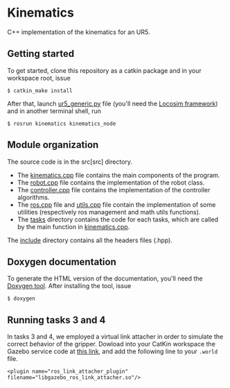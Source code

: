 # Kinematics

C++ implementation of the kinematics for an UR5.

## Getting started

To get started, clone this repository as a catkin package and in your workspace root, issue
```
$ catkin_make install
```

After that, launch [ur5_generic.py](https://github.com/mfocchi/robot_control/blob/10bc564604a3337b2cc38cc8555d0cadefccc7e4/lab_exercises/lab_palopoli/ur5_generic.py) file (you'll need the [Locosim framework](https://github.com/mfocchi/locosim)) and in another terminal shell, run
```
$ rosrun kinematics kinematics_node
```

## Module organization

The source code is in the src[src] directory.
* The [kinematics.cpp](src/kinematics.cpp) file contains the main components of the program.
* The [robot.cpp](src/robot.cpp) file contains the implementation of the robot class.
* The [controller.cpp](src/robot.cpp) file contains the implementation of the controller algorithms.
* The [ros.cpp](src/ros.cpp) file and [utils.cpp](src/utils.cpp) file contain the implementation of some utilities (respectively ros management and math utils functions).
* The [tasks](src/tasks) directory contains the code for each tasks, which are called by the main function in [kinematics.cpp](src/kinematics.cpp).

The [include](include) directory contains all the headers files (.hpp).

## Doxygen documentation
To generate the HTML version of the documentation, you'll need the [Doxygen tool](https://www.doxygen.nl/index.html).
After installing the tool, issue
```
$ doxygen
```

## Running tasks 3 and 4

In tasks 3 and 4, we employed a virtual link attacher in order to simulate the correct behavior of the gripper. Dowload into your CatKin workspace the Gazebo service code at [this link](https://github.com/PiJoint/gazebo_link_attacher), and add the following line to your `.world` file.

```
<plugin name="ros_link_attacher_plugin" filename="libgazebo_ros_link_attacher.so"/>
```

